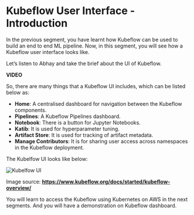 # Kubeflow User Interface - Introduction

In the previous segment, you have learnt how Kubeflow can be used to build an end to end ML pipeline. Now, in this segment, you will see how a Kubeflow user interface looks like.

Let’s listen to Abhay and take the brief about the UI of Kubeflow.

**VIDEO**

So, there are many things that a Kubeflow UI includes, which can be listed below as:

-   **Home**: A centralised dashboard for navigation between the Kubeflow components.
-   **Pipelines**: A Kubeflow Pipelines dashboard.
-   **Notebook**: There is a button for Jupyter Notebooks.
-   **Katib**: It is used for hyperparameter tuning.
-   **Artifact Store**: It is used for tracking of artifact metadata.
-   **Manage Contributors**: It is for sharing user access across namespaces in the Kubeflow deployment.

The Kubelfow UI looks like below:

![Kubelfow UI](https://i.ibb.co/sF3bzPL/Kubelfow-UI.png)

Image source: **https://www.kubeflow.org/docs/started/kubeflow-overview/**

You will learn to access the Kubeflow using Kubernetes on AWS in the next segments. And you will have a demonstration on Kubeflow dashboard.